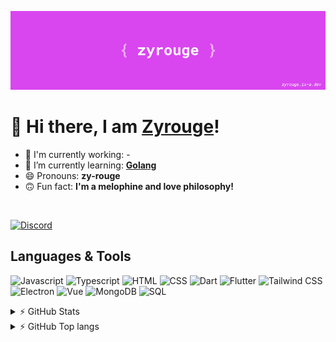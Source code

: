 [![](./media/banner.png)](https://zyrouge.is-a.dev/)

# 👋 Hi there, I am [Zyrouge](https://zyrouge.is-a.dev/)!

-   🔭 I'm currently working: -
-   🌱 I’m currently learning: **[Golang](https://go.dev/)**
-   😄 Pronouns: **zy-rouge**
-   🙃 Fun fact: **I'm a melophine and love philosophy!**

<br>

[![Discord](https://img.shields.io/static/v1?style=flat-square&label=&message=Discord&color=d946ef&logo=discord&logoColor=ffffff)](https://zyrouge.is-a.dev/redirect/discord)

## Languages & Tools

![Javascript](https://img.shields.io/static/v1?style=flat-square&label=&message=Node.js&color=d946ef&logo=javascript&logoColor=ffffff)
![Typescript](https://img.shields.io/static/v1?style=flat-square&label=&message=Typescript&color=d946ef&logo=typescript&logoColor=ffffff)
![HTML](https://img.shields.io/static/v1?style=flat-square&label=&message=HTML&color=d946ef&logo=html5&logoColor=ffffff)
![CSS](https://img.shields.io/static/v1?style=flat-square&label=&message=CSS&color=d946ef&logo=css3&logoColor=ffffff)
![Dart](https://img.shields.io/static/v1?style=flat-square&label=&message=Dart&color=d946ef&logo=dart&logoColor=ffffff)
![Flutter](https://img.shields.io/static/v1?style=flat-square&label=&message=Flutter&color=d946ef&logo=flutter&logoColor=ffffff)
![Tailwind CSS](https://img.shields.io/static/v1?style=flat-square&label=&message=Tailwind%20CSS&color=d946ef&logo=tailwindcss&logoColor=ffffff)
![Electron](https://img.shields.io/static/v1?style=flat-square&label=&message=Electron&color=d946ef&logo=electron&logoColor=ffffff)
![Vue](https://img.shields.io/static/v1?style=flat-square&label=&message=Vue&color=d946ef&logo=vuedotjs&logoColor=ffffff)
![MongoDB](https://img.shields.io/static/v1?style=flat-square&label=&message=MongoDB&color=d946ef&logo=mongodb&logoColor=ffffff)
![SQL](https://img.shields.io/static/v1?style=flat-square&label=&message=Tailwind%20CSS&color=d946ef&logo=sqlite&logoColor=ffffff)

<details>
  <summary>⚡ GitHub Stats</summary>

[![GitHub Stats](https://github-readme-stats.vercel.app/api?username=zyrouge&show_icons=true&hide_border=true&title_color=D946EF&text_color=D946EF&icon_color=a234b3&bg_color=000000&hide_title=true)](https://github.com/zyrouge)

</details>

<details>
  <summary>⚡ GitHub Top langs </summary>

[![Top Langs](https://github-readme-stats.vercel.app/api/top-langs/?username=zyrouge&layout=compact&hide_border=true&title_color=D946EF&text_color=D946EF&icon_color=D946EF&bg_color=000000&hide_title=true)](https://github.com/zyrouge)

</details>
